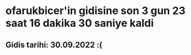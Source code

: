 # ofarukbicer'in gidisine son 3 gun 23 saat 16 dakika 30 saniye kaldi

## Gidis tarihi: 30.09.2022 :(